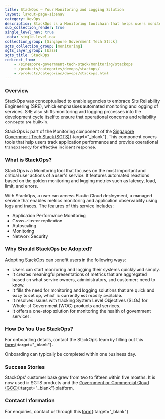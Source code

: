 ```yaml
---
title: StackOps – Your Monitoring and Logging Solution
layout: layout-page-sidenav
category: DevOps
description: StackOps is a Monitoring toolchain that helps users monitor and log the most important and critical user actions for their applications.
sub_collection_render: true
single_level_nav: true
_data: single-level-nav
collection_group: [Singapore Government Tech Stack]
sgts_collection_group: [monitoring]
sgts_layer_group: [base]
sgts_title: StackOps
redirect_from:
    - /singapore-government-tech-stack/monitoring/stackops
    - /products/categories/devops/stackops/
    - /products/categories/devops/stackops.html
---
```


### Overview

StackOps was conceptualised to enable agencies to embrace Site Reliability Engineering (SRE), which emphasises automated monitoring and logging of services. SRE also shifts monitoring and logging processes into the development cycle itself to ensure that operational concerns and reliability concepts are built-in.

StackOps is part of the Monitoring component of the [Singapore Government Tech Stack (SGTS)](/singapore-government-tech-stack/overview/index.html){:target="_blank"}. This component covers tools that help users track application performance and provide operational transparency for effective incident response.

### What is StackOps?

StackOps is a Monitoring tool that focuses on the most important and critical user actions of a user's service. It features automated reactions based on the golden monitoring and logging metrics such as latency, load, limit, and errors.

With StackOps, a user can access Elastic Cloud deployment, a managed service that enables metrics monitoring and application observability using logs and traces. The features of this service includes:
-	Application Performance Monitoring
-	Cross-cluster replication
-	Autoscaling
-	Monitoring
-	Network Security

### Why Should StackOps be Adopted?

Adopting StackOps can benefit users in the following ways:
-	Users can start monitoring and logging their systems quickly and simply.
-	It creates meaningful presentations of metrics that are aggregated based on what service owners, administrators, and customers need to know.
-	It fills the need for monitoring and logging solutions that are quick and easy to set up, which is currently not readily available.
-	It resolves issues with tracking System Level Objectives (SLOs) for Whole-of Government (WOG) products and services.
-	It offers a one-stop solution for monitoring the health of government services.


### How Do You Use StackOps?

For onboarding details, contact the StackOp’s team by filling out this [form](https://form.gov.sg/#!/62280856ba91100012050933){:target="_blank"}.

Onboarding can typically be completed within one business day.

### Success Stories

StackOps’ customer base grew from two to fifteen within five months. It is now used in SGTS products and the [Government on Commercial Cloud (GCC)](/products/categories/infrastructure-and-hosting/government-on-commercial-cloud){:target="_blank"} platform.

<!--
### What's Next?

| Upcoming feature  | Timeline |
| ------------- |:-------------:|
| Automated onboarding portal| 2022 Q2    |
| Engineering suite integration      | 2022 Q3    |
| Auto remediation - phase 1      | 2022 Q4     |

-->

### Contact Information

For enquiries, contact us through this [form](https://form.gov.sg/#!/62280856ba91100012050933){:target="_blank"}
